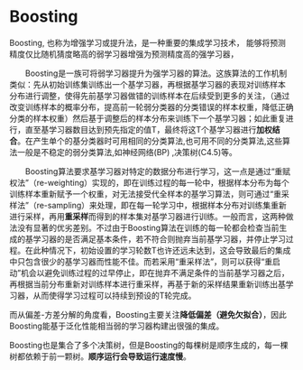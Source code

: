 # Boosting

Boosting, 也称为增强学习或提升法，是一种重要的集成学习技术， 能够将预测精度仅比随机猜度略高的弱学习器增强为预测精度高的强学习器，

&emsp;&emsp;Boosting是一族可将弱学习器提升为强学习器的算法。这族算法的工作机制类似：先从初始训练集训练出一个基学习器，再根据基学习器的表现对训练样本
分布进行调整，使得先前基学习器做错的训练样本在后续受到更多的关注，（通过改变训练样本的概率分布，提高前一轮弱分类器的分类错误的样本权重，降低正确分类的样本权重）然后基于调整后的样本分布来训练下一个基学习器；如此重复进行，直至基学习器数目达到预先指定的值T，最终将这T个基学习器进行**加权结合**。在产生单个的基分类器时可用相同的分类算法,也可用不同的分类算法,这些算法一般是不稳定的弱分类算法,如神经网络(BP) ,决策树(C4.5)等。    

&emsp;&emsp;Boosting算法要求基学习器对特定的数据分布进行学习，这一点是通过“重赋权法”（re-weighting）实现的，即在训练过程的每一轮中，根据样本分布为每个训练样本重新赋予一个权重，对无法接受代全样本的基学习算法，则可通过“重采样法”（re-sampling）来处理，即在每一轮学习中，根据样本分布对训练集重新进行采样，再用**重采样**而得到的样本集对基学习器进行训练。一般而言，这两种做法没有显著的优劣差别。不过由于Boosting算法在训练的每一轮都会检查当前生成的基学习器的是否满足基本条件，若不符合则抛弃当前基学习器，并停止学习过程。在此种情况下，初始设置的学习轮数T也许还远未达到，这会导致最后的集成中只包含很少的基学习器而性能不佳。而若采用“重采样法”，则可以获得“重启动”机会以避免训练过程的过早停止，即在抛弃不满足条件的当前基学习器之后，再根据当前分布重新对训练样本进行重采样，再基于新的采样结果重新训练出基学习器，从而使得学习过程可以持续到预设的T轮完成。

而从偏差-方差分解的角度看，Boosting主要关注**降低偏差（避免欠拟合）**，因此Boosting能基于泛化性能相当弱的学习器构建出很强的集成。

Boosting也是集合了多个决策树，但是Boosting的每棵树是顺序生成的，每一棵树都依赖于前一颗树。**顺序运行会导致运行速度慢**。
